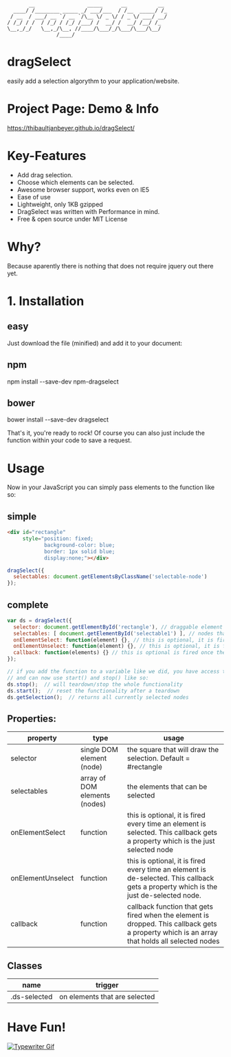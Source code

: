 ```
       __                 _____      __          __ 
  ____/ /________ _____ _/ ___/___  / /__  _____/ /_
 / __  / ___/ __ `/ __ `/\__ \/ _ \/ / _ \/ ___/ __/
/ /_/ / /  / /_/ / /_/ /___/ /  __/ /  __/ /__/ /_  
\__,_/_/   \__,_/\__, //____/\___/_/\___/\___/\__/  
                /____/                              
```

# dragSelect
easily add a selection algorythm to your application/website.

# Project Page: Demo & Info

https://thibaultjanbeyer.github.io/dragSelect/

# Key-Features

- Add drag selection.
- Choose which elements can be selected.
- Awesome browser support, works even on IE5
- Ease of use
- Lightweight, only 1KB gzipped
- DragSelect was written with Performance in mind.
- Free & open source under MIT License

# Why?

Because aparently there is nothing that does not require jquery out there yet.

# 1. Installation
## easy

Just download the file (minified) and add it to your document:

<script src="https://thibaultjanbeyer.github.io/dragSelect/ds.min.js"></script>

## npm

npm install --save-dev npm-dragselect

## bower

bower install --save-dev dragselect

That's it, you're ready to rock!
Of course you can also just include the function within your code to save a request.

# Usage

Now in your JavaScript you can simply pass elements to the function like so:

## simple

```html
<div id="rectangle" 
     style="position: fixed;
            background-color: blue;
            border: 1px solid blue;
            display:none;"></div>
```

```JavaScript
dragSelect({
  selectables: document.getElementsByClassName('selectable-node')
});
```

## complete

```JavaScript
var ds = dragSelect({
  selector: document.getElementById('rectangle'), // draggable element '#rectangle is default but can be set to anything'
  selectables: [ document.getElementById('selectable1') ], // nodes that can be selected as array
  onElementSelect: function(element) {}, // this is optional, it is fired every time an element is selected. (element) = just selected node
  onElementUnselect: function(element) {}, // this is optional, it is fired every time an element is de-selected. (element) = just de-selected node.
  callback: function(elements) {} // this is optional is fired once the user releases the mouse. (elements) = array of selected nodes.
});

// if you add the function to a variable like we did, you have access to all its functions
// and can now use start() and stop() like so:
ds.stop();  // will teardown/stop the whole functionality
ds.start();  // reset the functionality after a teardown
ds.getSelection();  // returns all currently selected nodes
```

## Properties:
| property | type | usage |
|--- |--- |--- |
|selector |single DOM element (node) |the square that will draw the selection. Default = #rectangle|
|selectables |array of DOM elements (nodes) |the elements that can be selected|
|onElementSelect |function |this is optional, it is fired every time an element is selected. This callback gets a property which is the just selected node|
|onElementUnselect |function |this is optional, it is fired every time an element is de-selected. This callback gets a property which is the just de-selected node.|
|callback |function |callback function that gets fired when the element is dropped. This callback gets a property which is an array that holds all selected nodes|

## Classes
| name | trigger |
|--- |--- |
|.ds-selected | on elements that are selected

# Have Fun!

[![Typewriter Gif](https://thibaultjanbeyer.github.io/dragSelect/typewriter.gif)](http://thibaultjanbeyer.com/)